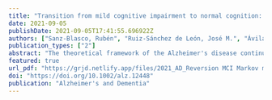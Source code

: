 ```yaml
---
title: "Transition from mild cognitive impairment to normal cognition: Determining the predictors of reversion with multi-dtate Markov models."
date: 2021-09-05
publishDate: 2021-09-05T17:41:55.696922Z
authors: ["Sanz-Blasco, Rubén", "Ruiz-Sánchez de León, José M.", "Ávila-Villanueva, Marina", "Valentí-Soler, Meritxel", "Gómez-Ramírez, Jaime", "Fernández-Blázquez, Miguel A."]
publication_types: ["2"]
abstract: "The theoretical framework of the Alzheimer's disease continuum considers transition between stages in a unidirectional manner. Here we examine the rate of reversion from mild cognitive impairment (MCI) to normal cognition (NC) and explore a set of potential variables associated with this phenomenon."
featured: true
url_pdf: "https://grjd.netlify.app/files/2021_AD_Reversion MCI Markov models_Sanz.pdf"
doi: "https://doi.org/10.1002/alz.12448"
publication: "Alzheimer's and Dementia"
---
```

